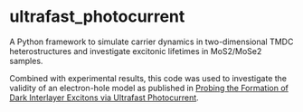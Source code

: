 # ultrafast_photocurrent

A Python framework to simulate carrier dynamics in two-dimensional TMDC heterostructures and investigate excitonic lifetimes in MoS2/MoSe2 samples. 

Combined with experimental results, this code was used to investigate the validity of an electron-hole model as published in [Probing the Formation of Dark Interlayer Excitons via Ultrafast Photocurrent](https://pubs.acs.org/doi/full/10.1021/acs.nanolett.3c01708).
